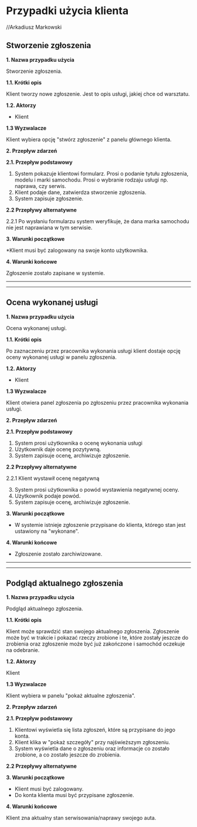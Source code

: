# Przypadki użycia klienta
//Arkadiusz Markowski

## Stworzenie zgłoszenia

**1. Nazwa przypadku użycia**

Stworzenie zgłoszenia.

**1.1. Krótki opis**

Klient tworzy nowe zgłoszenie. Jest to opis usługi, jakiej chce od warsztatu.

**1.2. Aktorzy**

* Klient

**1.3 Wyzwalacze**

Klient wybiera opcję "stwórz zgłoszenie" z panelu głównego klienta.

**2. Przepływ zdarzeń**

**2.1. Przepływ podstawowy**

1. System pokazuje klientowi formularz. Prosi o podanie tytułu zgłoszenia, modelu i
   marki samochodu. Prosi o wybranie rodzaju usługi np. naprawa, czy serwis.
2. Klient podaje dane, zatwierdza stworzenie zgłoszenia.
3. System zapisuje zgłoszenie.

**2.2 Przepływy alternatywne**

2.2.1 Po wysłaniu formularzu system weryfikuje, że dana marka samochodu nie jest naprawiana w tym serwisie.

**3. Warunki początkowe**

*Klient musi być zalogowany na swoje konto użytkownika.

**4. Warunki końcowe**

Zgłoszenie zostało zapisane w systemie.

---
---

## Ocena wykonanej usługi

**1. Nazwa przypadku użycia**

Ocena wykonanej usługi.

**1.1. Krótki opis**

Po zaznaczeniu przez pracownika wykonania usługi klient dostaje opcję oceny wykonanej
usługi w panelu zgłoszenia.

**1.2. Aktorzy**

* Klient

**1.3 Wyzwalacze**

Klient otwiera panel zgłoszenia po zgłoszeniu przez pracownika wykonania usługi.

**2. Przepływ zdarzeń**

**2.1. Przepływ podstawowy**

1. System prosi użytkownika o ocenę wykonania usługi
2. Użytkownik daje ocenę pozytywną.
3. System zapisuje ocenę, archiwizuje zgłoszenie.

**2.2 Przepływy alternatywne**

2.2.1 Klient wystawił ocenę negatywną

3. System prosi użytkownika o powód wystawienia negatywnej oceny.
4. Użytkownik podaje powód.
5. System zapisuje ocenę, archiwizuje zgłoszenie.

**3. Warunki początkowe**

* W systemie istnieje zgłoszenie przypisane do klienta, którego stan jest ustawiony
  na "wykonane".

**4. Warunki końcowe**

* Zgłoszenie zostało zarchiwizowane.

---
---

## Podgląd aktualnego zgłoszenia

**1. Nazwa przypadku użycia**

Podgląd aktualnego zgłoszenia.

**1.1. Krótki opis**

Klient może sprawdzić stan swojego aktualnego zgłoszenia. Zgłoszenie może być w
trakcie i pokazać rzeczy zrobione i te, które zostały jeszcze do zrobienia oraz
zgłoszenie może być już zakończone i samochód oczekuje na odebranie.

**1.2. Aktorzy**

Klient

**1.3 Wyzwalacze**

Klient wybiera w panelu "pokaż aktualne zgłoszenia".

**2. Przepływ zdarzeń**

**2.1. Przepływ podstawowy**

1. Klientowi wyświetla się lista zgłoszeń, które są przypisane do jego konta.
2. Klient klika w "pokaż szczegóły" przy najświeższym zgłoszeniu.
3. System wyświetla dane o zgłoszeniu oraz informacje co zostało zrobione, a co
   zostało jeszcze do zrobienia.

**2.2 Przepływy alternatywne**

**3. Warunki początkowe**

* Klient musi być zalogowany.
* Do konta klienta musi być przypisane zgłoszenie.

**4. Warunki końcowe**

Klient zna aktualny stan serwisowania/naprawy swojego auta.
